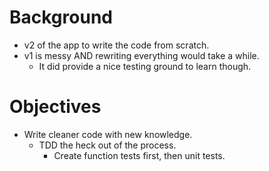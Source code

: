 # Background
- v2 of the app to write the code from scratch.
- v1 is messy AND rewriting everything would take a while.
    - It did provide a nice testing ground to learn though.

# Objectives
- Write cleaner code with new knowledge.
    - TDD the heck out of the process.
        - Create function tests first, then unit tests.
    